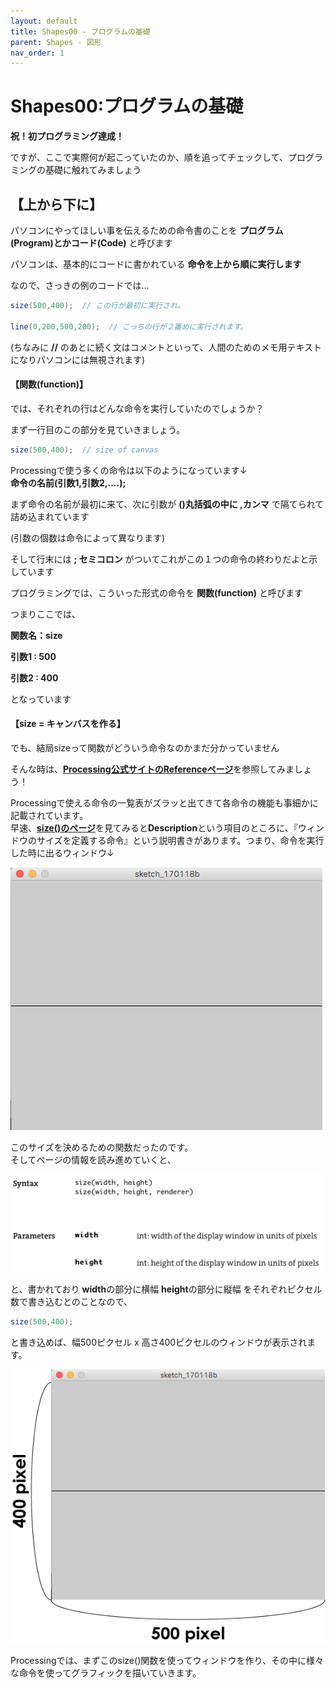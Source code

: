 ```yaml
---
layout: default
title: Shapes00 - プログラムの基礎
parent: Shapes - 図形
nav_order: 1
---
```


# Shapes00:プログラムの基礎

**祝！初プログラミング達成！**

ですが、ここで実際何が起こっていたのか、順を追ってチェックして、プログラミングの基礎に触れてみましょう

## 【上から下に】

パソコンにやってほしい事を伝えるための命令書のことを **プログラム\(Program\)**とか**コード\(Code\)** と呼びます

パソコンは、基本的にコードに書かれている **命令を上から順に実行します**

なので、さっきの例のコードでは...

```java
size(500,400);  // この行が最初に実行され。

line(0,200,500,200);  // こっちの行が２番めに実行されます。
```

\(ちなみに **//** のあとに続く文はコメントといって、人間のためのメモ用テキストになりパソコンには無視されます\)

#### 【関数\(function\)】

では、それぞれの行はどんな命令を実行していたのでしょうか？

まず一行目のこの部分を見ていきましょう。

```java
size(500,400);  // size of canvas
```

Processingで使う多くの命令は以下のようになっています↓  
**命令の名前\(引数1,引数2,....\);**

まず命令の名前が最初に来て、次に引数が **()丸括弧の中に ,カンマ** で隔てられて詰め込まれています

\(引数の個数は命令によって異なります\)

そして行末には **; セミコロン** がついてこれがこの１つの命令の終わりだよと示しています

プログラミングでは、こういった形式の命令を **関数(function)** と呼びます

つまりここでは、

**関数名：size**

**引数1 : 500**

**引数2 : 400**

となっています



#### 【size = キャンバスを作る】

でも、結局sizeって関数がどういう命令なのかまだ分かっていません

そんな時は、[**Processing公式サイトのReferenceページ**](https://processing.org/reference/)を参照してみましょう！

Processingで使える命令の一覧表がズラッと出てきて各命令の機能も事細かに記載されています。  
早速、[**size\(\)のページ**](https://processing.org/reference/size_.html)を見てみると**Description**という項目のところに、『ウィンドウのサイズを定義する命令』という説明書きがあります。つまり、命令を実行した時に出るウィンドウ↓

<img src="../assets/line_run.png" alt="hi" class="inline"/>

このサイズを決めるための関数だったのです。  
そしてページの情報を読み進めていくと、  

<img src="../assets/size_ref.png" alt="hi" class="inline"/>

と、書かれており
**width**の部分に横幅
**height**の部分に縦幅
をそれぞれピクセル数で書き込むとのことなので、

```java
size(500,400);
```
と書き込めば、幅500ピクセル x 高さ400ピクセルのウィンドウが表示されます。

<img src="../assets/line_run_size.png" alt="hi" class="inline"/>

Processingでは、まずこのsize()関数を使ってウィンドウを作り、その中に様々な命令を使ってグラフィックを描いていきます。
